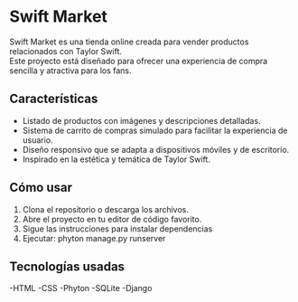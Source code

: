 # Swift Market

Swift Market es una tienda online creada para vender productos relacionados con Taylor Swift.  
Este proyecto está diseñado para ofrecer una experiencia de compra sencilla y atractiva para los fans.

## Características

- Listado de productos con imágenes y descripciones detalladas.  
- Sistema de carrito de compras simulado para facilitar la experiencia de usuario.  
- Diseño responsivo que se adapta a dispositivos móviles y de escritorio.  
- Inspirado en la estética y temática de Taylor Swift.

## Cómo usar

1. Clona el repositorio o descarga los archivos.  
2. Abre el proyecto en tu editor de código favorito.  
3. Sigue las instrucciones para instalar dependencias 
4. Ejecutar: phyton manage.py runserver

## Tecnologías usadas

-HTML
-CSS
-Phyton 
-SQLite
-Django
